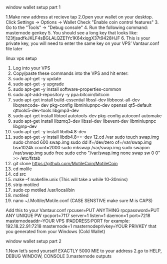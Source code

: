 window wallet setup part 1

1.Make new address at recieve tap
2.Open your wallet on your desktop.
Click Settings -> Options -> Wallet
Check "Enable coin control features"
3. Go to the "Tools" -> "Debug console"
4. Run the following command: masternode genkey
5. You should see a long key that looks like:
123fjsadfkJKLF4sBGLALQZE1Yc1K64xiqgX37t9428HJF
6. This is your private key, you will need to enter the same key on your VPS’ 
Vantaur.conf file later

linux vps setup
1. Log into your VPS
2. Copy/paste these commands into the VPS and hit enter: 
3. sudo apt-get -y update
4. sudo apt-get -y upgrade
5. sudo apt-get -y install software-properties-common
6. sudo apt-add-repository -y ppa:bitcoin/bitcoin
7. sudo apt-get install build-essential libssl-dev libboost-all-dev libqrencode-
dev pkg-config libminiupnpc-dev openssl qt5-default qttools5-dev-tools
libgmp3-dev
8. sudo apt-get install libtool autotools-dev pkg-config autoconf automake
9. sudo apt-get install libzmq3-dev libssl-dev libevent-dev libminiupnpc libgmp-dev
10. sudo apt-get -y install libdb4.8-dev
11. sudo apt-get -y install libdb4.8++-dev
12.cd /var
  sudo touch swap.img
  sudo chmod 600 swap.img
  sudo dd if=/dev/zero of=/var/swap.img bs=1024k count=2000
  sudo mkswap /var/swap.img
  sudo swapon /var/swap.img
  sudo free
  sudo echo "/var/swap.img none swap sw 0 0" >> /etc/fstab
13. git clone https://github.com/MotileCoin/MotileCoin
14. cd molile
15. cd src
16. make –f makefile.unix (This will take a while 10-30mins)
17. strip motiled
18. sudo cp motiled /usr/local/bin
19. motiled
20. nano ~/.Moltile/Motile.conf (CASE SENSTIVE make sure M is CAPS)

Add	this	to	your	Vantaur.conf
rpcuser=PUT	ANYTHING
rpcpassword=PUT	ANY	UNIQUE	PW
rpcport=7117
server=1
listen=1
daemon=1
port=7218
masternodeaddr=YOUR VPS	IPADDRESS:PORT		for	example:		192.18.22.91:7218
masternode=1
masternodeprivkey=YOUR	PRIVKEY	that	you	generated	from	your	Windows	(Cold	Wallet)

window wallet setup part 2

1.Now	let’s	send yourself	EXACTLY	5000 MIE	to	your address
2.go	to	HELP,	DEBUG	WINDOW,	CONSOLE
3.masternode outputs

